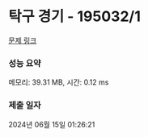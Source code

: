 # 탁구 경기 - 195032/1 

[문제 링크](https://level.goorm.io/exam/195032/%ED%83%81%EA%B5%AC-%EA%B2%BD%EA%B8%B0/quiz/1) 

### 성능 요약

메모리: 39.31 MB, 시간: 0.12 ms

### 제출 일자

2024년 06월 15일 01:26:21

